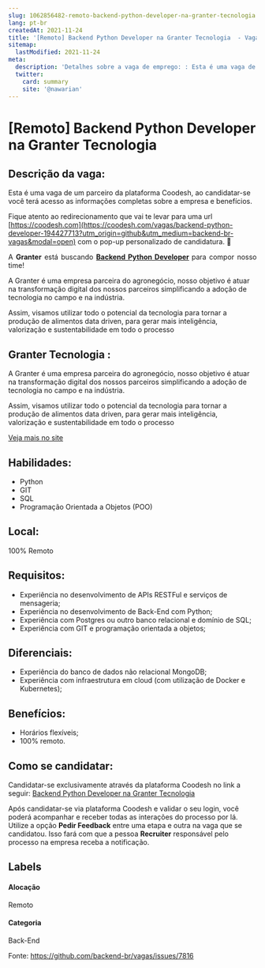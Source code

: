 ```yaml
---
slug: 1062856482-remoto-backend-python-developer-na-granter-tecnologia
lang: pt-br
createdAt: 2021-11-24
title: '[Remoto] Backend Python Developer na Granter Tecnologia  - Vaga de Emprego'
sitemap:
  lastModified: 2021-11-24
meta:
  description: 'Detalhes sobre a vaga de emprego: : Esta é uma vaga de um parceiro da plataforma Coodesh, ao candidatar-se você terá acesso as informações completas sobre a empresa e benefícios.  Fique atento ao redirecionamento que vai te levar para uma url [https://coodesh.com](https://coodesh.com/vagas/backend-python-developer-194427713?utm_origin=github&utm_medium=backend-br-vagas&modal=open) com o pop-up personalizado de candidatura. 👋 <p style="text-align:justify;">A <strong>Granter</strong> está buscando <strong><ins>Backend Python Developer</ins></strong><strong> </strong>para compor nosso time!</p> <p>A Granter é uma empresa parceira do agronegócio, nosso objetivo é atuar na transformação digital dos nossos parceiros simplificando a adoção de tecnologia no campo e na indústria.</p> <p>Assim, visamos utilizar todo o potencial da tecnologia para tornar a produção de alimentos data driven, para gerar mais inteligência, valorização e sustentabilidade em todo o processo</p> <p style="text-align:justify;"></p> <p></p>'
  twitter:
    card: summary
    site: '@nawarian'
---
```


# [Remoto] Backend Python Developer na Granter Tecnologia 

## Descrição da vaga: 
Esta é uma vaga de um parceiro da plataforma Coodesh, ao candidatar-se você terá acesso as informações completas sobre a empresa e benefícios.


Fique atento ao redirecionamento que vai te levar para uma url [https://coodesh.com](https://coodesh.com/vagas/backend-python-developer-194427713?utm_origin=github&utm_medium=backend-br-vagas&modal=open) com o pop-up personalizado de candidatura. 👋
<p style="text-align:justify;">A <strong>Granter</strong> está buscando <strong><ins>Backend Python Developer</ins></strong><strong> </strong>para compor nosso time!</p>
<p>A Granter é uma empresa parceira do agronegócio, nosso objetivo é atuar na transformação digital dos nossos parceiros simplificando a adoção de tecnologia no campo e na indústria.</p>
<p>Assim, visamos utilizar todo o potencial da tecnologia para tornar a produção de alimentos data driven, para gerar mais inteligência, valorização e sustentabilidade em todo o processo</p>
<p style="text-align:justify;"></p>
<p></p>

## Granter Tecnologia : 
 <p>A Granter é uma empresa parceira do agronegócio, nosso objetivo é atuar na transformação digital dos nossos parceiros simplificando a adoção de tecnologia no campo e na indústria.</p>
<p>Assim, visamos utilizar todo o potencial da tecnologia para tornar a produção de alimentos data driven, para gerar mais inteligência, valorização e sustentabilidade em todo o processo</p><a href='https://coodesh.com/empresas/granter-tecnologia'>Veja mais no site</a>

 ## Habilidades: 
 - Python 
- GIT 
- SQL 
- Programação Orientada a Objetos (POO)
## Local: 
 100% Remoto
## Requisitos: 
 - Experiência no desenvolvimento de APIs RESTFul e serviços de mensageria; 
- Experiência no desenvolvimento de Back-End com Python; 
- Experiência com Postgres ou outro banco relacional e domínio de SQL; 
- Experiência com GIT e programação orientada a objetos;
## Diferenciais: 
 - Experiência do banco de dados não relacional MongoDB; 
- Experiência com infraestrutura em cloud (com utilização de Docker e Kubernetes);
## Benefícios: 
 - Horários flexíveis; 
- 100% remoto.
## Como se candidatar:
Candidatar-se exclusivamente através da plataforma Coodesh no link a seguir: [Backend Python Developer na Granter Tecnologia ](https://coodesh.com/vagas/backend-python-developer-194427713?utm_origin=github&utm_medium=backend-br-vagas&modal=open)


Após candidatar-se via plataforma Coodesh e validar o seu login, você poderá acompanhar e receber todas as interações do processo por lá. Utilize a opção **Pedir Feedback** entre uma etapa e outra na vaga que se candidatou. Isso fará com que a pessoa **Recruiter** responsável pelo processo na empresa receba a notificação.
## Labels
#### Alocação
Remoto
#### Categoria
Back-End

Fonte: https://github.com/backend-br/vagas/issues/7816